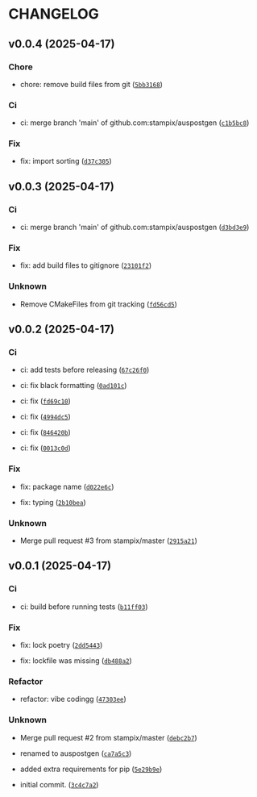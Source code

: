 # CHANGELOG



## v0.0.4 (2025-04-17)

### Chore

* chore: remove build files from git ([`5bb3168`](https://github.com/stampix/auspostgen/commit/5bb31683b41c747e4e4ab4292a6f3bb33cb18cf9))

### Ci

* ci: merge branch &#39;main&#39; of github.com:stampix/auspostgen ([`c1b5bc8`](https://github.com/stampix/auspostgen/commit/c1b5bc862dc74924fc24e6e3e3a2b93784dc000d))

### Fix

* fix: import sorting ([`d37c305`](https://github.com/stampix/auspostgen/commit/d37c3057357c5e0ce39b4f56b4120b2bc2573f5b))


## v0.0.3 (2025-04-17)

### Ci

* ci: merge branch &#39;main&#39; of github.com:stampix/auspostgen ([`d3bd3e9`](https://github.com/stampix/auspostgen/commit/d3bd3e910da33f6cb7f1d81915f7d2aba8cdaf74))

### Fix

* fix: add build files to gitignore ([`23101f2`](https://github.com/stampix/auspostgen/commit/23101f29b8311622460daf93f9359035d9b31779))

### Unknown

* Remove CMakeFiles from git tracking ([`fd56cd5`](https://github.com/stampix/auspostgen/commit/fd56cd5bd94267cdb8eb4b34f9b28d1f83e63a33))


## v0.0.2 (2025-04-17)

### Ci

* ci: add tests before releasing ([`67c26f0`](https://github.com/stampix/auspostgen/commit/67c26f03a9ab5be120e7d6c745e7af0834bb8fa6))

* ci: fix black formatting ([`0ad101c`](https://github.com/stampix/auspostgen/commit/0ad101c213474ee9ebc24c6684d4ad13c9a5d71e))

* ci: fix ([`fd69c10`](https://github.com/stampix/auspostgen/commit/fd69c103f590f0a3ae8c6b74c4906064402a60ed))

* ci: fix ([`4994dc5`](https://github.com/stampix/auspostgen/commit/4994dc534e5cba7474a2deb4b74bf4644f29eec1))

* ci: fix ([`846420b`](https://github.com/stampix/auspostgen/commit/846420b883e888b874f1feb47c6f761411be45c2))

* ci: fix ([`0013c0d`](https://github.com/stampix/auspostgen/commit/0013c0d726c30d536a38d0c48a63a06494794c2e))

### Fix

* fix: package name ([`d022e6c`](https://github.com/stampix/auspostgen/commit/d022e6ca0f50b0a0942ec8c3969584c10030a0c7))

* fix: typing ([`2b10bea`](https://github.com/stampix/auspostgen/commit/2b10bea69342fdfcc0c5c76b9d84411c5611c453))

### Unknown

* Merge pull request #3 from stampix/master ([`2915a21`](https://github.com/stampix/auspostgen/commit/2915a21554e7b955c3ad3f5e443ca5289bae40e3))


## v0.0.1 (2025-04-17)

### Ci

* ci: build before running tests ([`b11ff03`](https://github.com/stampix/auspostgen/commit/b11ff03a3a7638a88558f2cfaa3e15613d4bcf04))

### Fix

* fix: lock poetry ([`2dd5443`](https://github.com/stampix/auspostgen/commit/2dd5443fd66ae2b8b200df0f7ac0d3b088c4f5ce))

* fix: lockfile was missing ([`db488a2`](https://github.com/stampix/auspostgen/commit/db488a2f383771edb2cd1c3f6b9df8c3d53bfc6c))

### Refactor

* refactor: vibe codingg ([`47303ee`](https://github.com/stampix/auspostgen/commit/47303eed47c5380587f3496288203d0b506c773d))

### Unknown

* Merge pull request #2 from stampix/master ([`debc2b7`](https://github.com/stampix/auspostgen/commit/debc2b7373bba5759859c220fff36b424641cdca))

* renamed to auspostgen ([`ca7a5c3`](https://github.com/stampix/auspostgen/commit/ca7a5c3b32faaefaca865b6e46c64c4f487f1cf6))

* added extra requirements for pip ([`5e29b9e`](https://github.com/stampix/auspostgen/commit/5e29b9eb122ac7b7eb7a248d1fdb01debbf13d69))

* initial commit. ([`3c4c7a2`](https://github.com/stampix/auspostgen/commit/3c4c7a2169b06924e524f2ce780110c12bdec6ee))
